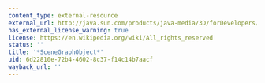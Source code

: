 ```yaml
---
content_type: external-resource
external_url: http://java.sun.com/products/java-media/3D/forDevelopers/J3D_1_2_API/j3dapi/javax/media/j3d/SceneGraphObject.html
has_external_license_warning: true
license: https://en.wikipedia.org/wiki/All_rights_reserved
status: ''
title: '*SceneGraphObject*'
uid: 6d22810e-72b4-4602-8c37-f14c14b7aacf
wayback_url: ''
---
```

